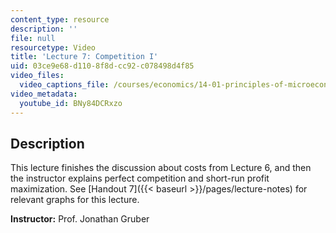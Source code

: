 ```yaml
---
content_type: resource
description: ''
file: null
resourcetype: Video
title: 'Lecture 7: Competition I'
uid: 03ce9e68-d110-8f8d-cc92-c078498d4f85
video_files:
  video_captions_file: /courses/economics/14-01-principles-of-microeconomics-fall-2018/lecture-videos/lec-7-competition-1/BNy84DCRxzo.vtt
video_metadata:
  youtube_id: BNy84DCRxzo
---
```


Description
-----------

This lecture finishes the discussion about costs from Lecture 6, and then the instructor explains perfect competition and short-run profit maximization. See [Handout 7]({{< baseurl >}}/pages/lecture-notes) for relevant graphs for this lecture. 

**Instructor:** Prof. Jonathan Gruber